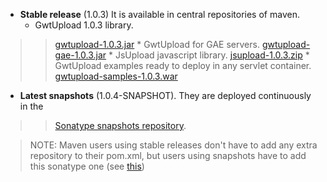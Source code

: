   * **Stable release** (1.0.3) It is available in central repositories of maven.
    * GwtUpload 1.0.3 library.
> > [gwtupload-1.0.3.jar](http://repo1.maven.org/maven2/com/googlecode/gwtupload/gwtupload/1.0.3/gwtupload-1.0.3.jar)
    * GwtUpload for GAE servers.
> > [gwtupload-gae-1.0.3.jar](http://repo1.maven.org/maven2/com/googlecode/gwtupload/gwtupload-gae/1.0.3/gwtupload-gae-1.0.3.jar)
    * JsUpload javascript library.
> > [jsupload-1.0.3.zip](http://repo1.maven.org/maven2/com/googlecode/gwtupload/jsupload/1.0.3/jsupload-1.0.3.zip)
    * GwtUpload examples ready to deploy in any servlet container.
> > [gwtupload-samples-1.0.3.war](http://repo1.maven.org/maven2/com/googlecode/gwtupload/gwtupload-samples/1.0.3/gwtupload-samples-1.0.3.war)

  * **Latest snapshots** (1.0.4-SNAPSHOT). They are deployed continuously in the
> > [Sonatype snapshots repository](https://oss.sonatype.org/content/repositories/snapshots/com/googlecode/gwtupload/gwtupload/).


> NOTE: Maven users using stable releases don't have to add any extra repository to their pom.xml, but users using snapshots have to add this sonatype one (see [this](GwtUpload_UsingMaven2.md))

